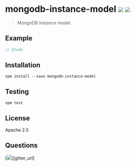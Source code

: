 # mongodb-instance-model [![][npm_img]][npm_url] [![][travis_img]][travis_url]

> MongoDB instance model.

## Example

```javascript
// @todo
```

## Installation

```
npm install --save mongodb-instance-model
```

## Testing

```
npm test
```

## License

Apache 2.0

## Questions

[![][gitter_img]][gitter_url]

[travis_img]: https://secure.travis-ci.org/mongodb-js/instance-model.svg?branch=master
[travis_url]: https://travis-ci.org/mongodb-js/instance-model
[npm_img]: https://img.shields.io/npm/v/mongodb-instance-model.svg
[npm_url]: https://www.npmjs.org/package/mongodb-instance-model
[gitter_img]: https://badges.gitter.im/Join%20Chat.svg
